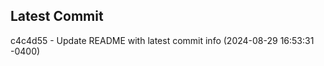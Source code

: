 
## Latest Commit
c4c4d55 - Update README with latest commit info (2024-08-29 16:53:31 -0400) <Yunxi-Zhou>
